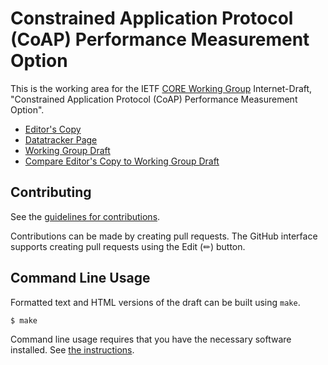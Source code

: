# Constrained Application Protocol (CoAP) Performance Measurement Option

This is the working area for the IETF [CORE Working Group](https://datatracker.ietf.org/wg/core/documents/) Internet-Draft, "Constrained Application Protocol (CoAP) Performance Measurement Option".

* [Editor's Copy](https://core-wg.github.io/coap-pm/#go.draft-ietf-core-coap-pm.html)
* [Datatracker Page](https://datatracker.ietf.org/doc/draft-ietf-core-coap-pm)
* [Working Group Draft](https://datatracker.ietf.org/doc/html/draft-ietf-core-coap-pm)
* [Compare Editor's Copy to Working Group Draft](https://core-wg.github.io/coap-pm/#go.draft-ietf-core-coap-pm.diff)


## Contributing

See the
[guidelines for contributions](https://github.com/core-wg/coap-pm/blob/main/CONTRIBUTING.md).

Contributions can be made by creating pull requests.
The GitHub interface supports creating pull requests using the Edit (✏) button.


## Command Line Usage

Formatted text and HTML versions of the draft can be built using `make`.

```sh
$ make
```

Command line usage requires that you have the necessary software installed.  See
[the instructions](https://github.com/martinthomson/i-d-template/blob/main/doc/SETUP.md).


